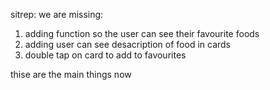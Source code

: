 sitrep:
we are missing:
1. adding function so the user can see their favourite foods
2. adding user can see desacription of food in cards
3. double tap on card to add to favourites

thise are the main things now
